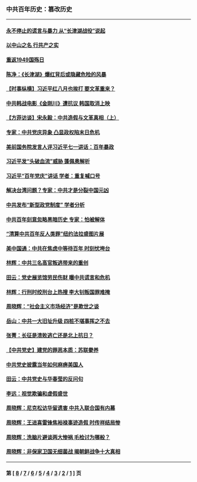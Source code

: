 ### 中共百年历史：篡改历史
---
#### [永不停止的谎言与暴力 从“长津湖战役”说起](../../pages/nf1176115/n13494094.md?09070430) 
#### [以中山之名 行共产之实](../../pages/nf1176115/n13346437.md?09070430) 
#### [重返1949国殇日](../../pages/nf1176115/n13346372.md?09070430) 
#### [陈净：《长津湖》爆红背后或隐藏危险的风暴](../../pages/nf1176115/n13314364.md?09070430) 
#### [【时事纵横】习近平红八月也挨打 要文革重来？](../../pages/nf1176115/n13231393.md?09070430) 
#### [中共韩战电影《金刚川》遭抗议 韩国取消上映](../../pages/nf1176115/n13219114.md?09070430) 
#### [【方菲访谈】宋永毅：中共造假与文革真相（上）](../../pages/nf1176115/n13200760.md?09070430) 
#### [专家：中共党庆异象 凸显政权陷末日危机](../../pages/nf1176115/n13067084.md?09070430) 
#### [美前国务院发言人评习近平七一讲话：百年暴政](../../pages/nf1176115/n13066986.md?09070430) 
#### [习近平发“头破血流”威胁 蓬佩奥解析](../../pages/nf1176115/n13063604.md?09070430) 
#### [习近平“百年党庆”讲话 学者：重复喊口号](../../pages/nf1176115/n13061411.md?09070430) 
#### [解决台湾问题？专家：中共才是分裂中国元凶](../../pages/nf1176115/n13060811.md?09070430) 
#### [中共发布“新型政党制度” 学者分析](../../pages/nf1176115/n13056354.md?09070430) 
#### [中共百年刻意忽略黑暗历史 专家：怕被解体](../../pages/nf1176115/n13056056.md?09070430) 
#### [“清算中共百年反人类罪”纽约法拉盛图片展](../../pages/nf1176115/n13052220.md?09070430) 
#### [美中国通：中共在焦虑中等待百年 时刻忧垮台](../../pages/nf1176115/n13048820.md?09070430) 
#### [林辉：中共三名高官叛逃带来的重创](../../pages/nf1176115/n13035206.md?09070430) 
#### [田云：党史展览馆劳民伤财 曝中共谎言和危机](../../pages/nf1176115/n13033900.md?09070430) 
#### [林辉：行刑时绞刑台上热搜 李大钊叛国罪难掩](../../pages/nf1176115/n13031965.md?09070430) 
#### [周晓辉：“社会主义市场经济”是欺世之谈](../../pages/nf1176115/n13024090.md?09070430) 
#### [岳山：中共一大旧址升级 四桩不堪事挥之不去](../../pages/nf1176115/n13021697.md?09070430) 
#### [张菁：长征是溃败逃亡还是北上抗日？](../../pages/nf1176115/n13020585.md?09070430) 
#### [【中共党史】建党的罪恶本质：苏联豢养](../../pages/nf1176115/n13011888.md?09070430) 
#### [中共党史披露当年如何麻痹美国人](../../pages/nf1176115/n12966400.md?09070430) 
#### [田云：中共党史与华春莹的反问句](../../pages/nf1176115/n12765178.md?09070430) 
#### [李远：视觉欺骗和虚假盛世](../../pages/nf1176115/n12993376.md?09070430) 
#### [周晓辉：尼克松访华留遗害 中共入联合国有内幕](../../pages/nf1176115/n12991422.md?09070430) 
#### [周晓辉：王进喜雷锋焦裕禄事迹造假 时传祥结局惨](../../pages/nf1176115/n12985497.md?09070430) 
#### [周晓辉：洗脑片避谈两大惨祸 毛检讨为哪般？](../../pages/nf1176115/n12971285.md?09070430) 
#### [周晓辉：非保家卫国无细菌战 揭朝鲜战争十大真相](../../pages/nf1176115/n12954161.md?09070430) 

---
#### 第 [ [8](./8.md?09070430) / [7](./7.md?09070430) / [6](./6.md?09070430) / [5](./5.md?09070430) / [4](./4.md?09070430) / [3](./3.md?09070430) / [2](./2.md?09070430) / [1](./1.md?09070430) ] 页

